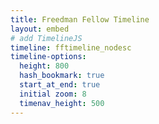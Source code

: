 ```yaml
---
title: Freedman Fellow Timeline
layout: embed
# add TimelineJS
timeline: fftimeline_nodesc
timeline-options:
  height: 800
  hash_bookmark: true
  start_at_end: true
  initial zoom: 8
  timenav_height: 500
---
```

